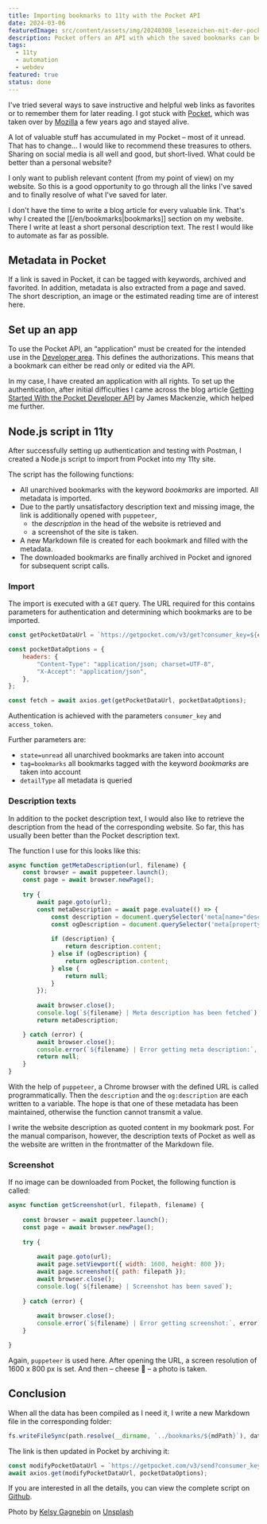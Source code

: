 ```yaml
---
title: Importing bookmarks to 11ty with the Pocket API
date: 2024-03-06
featuredImage: src/content/assets/img/20240308_lesezeichen-mit-der-pocket-api-nach-11ty-importieren.jpg
description: Pocket offers an API with which the saved bookmarks can be used and customized. I make use of this and save the data in a bookmark post on [stebre.ch](https://stebre.ch/en/bookmarks). Bookmarks with a specific tag are taken into account. After processing, the link saved on Pocket is archived.
tags:
  - 11ty
  - automation
  - webdev
featured: true
status: done
---
```

I've tried several ways to save instructive and helpful web links as favorites or to remember them for later reading. I got stuck with [Pocket](https://getpocket.com), which was taken over by [Mozilla](https://www.mozilla.org/de/) a few years ago and stayed alive.

A lot of valuable stuff has accumulated in my Pocket – most of it unread. That has to change... I would like to recommend these treasures to others. Sharing on social media is all well and good, but short-lived. What could be better than a personal website?

I only want to publish relevant content (from my point of view) on my website. So this is a good opportunity to go through all the links I've saved and to finally resolve of what I've saved for later.

I don't have the time to write a blog article for every valuable link. That's why I created the [[/en/bookmarks|bookmarks]] section on my website. There I write at least a short personal description text. The rest I would like to automate as far as possible.

## Metadata in Pocket

If a link is saved in Pocket, it can be tagged with keywords, archived and favorited. In addition, metadata is also extracted from a page and saved. The short description, an image or the estimated reading time are of interest here.

## Set up an app

To use the Pocket API, an “application” must be created for the intended use in the [Developer area](https://getpocket.com/developer/). This defines the authorizations. This means that a bookmark can either  be read only or edited via the API.

In my case, I have created an application with all rights. To set up the authentication, after initial difficulties I came across the blog article [Getting Started With the Pocket Developer API](https://www.jamesfmackenzie.com/getting-started-with-the-pocket-developer-api/) by James Mackenzie, which helped me further.

## Node.js script in 11ty

After successfully setting up authentication and testing with Postman, I created a Node.js script to import from Pocket into my 11ty site.

The script has the following functions:

- All unarchived bookmarks with the keyword *bookmarks* are imported. All metadata is imported.
- Due to the partly unsatisfactory description text and missing image, the link is additionally opened with `puppeteer`,
	- the *description* in the head of the website is retrieved and
	- a screenshot of the site is taken.
- A new Markdown file is created for each bookmark and filled with the metadata.
- The downloaded bookmarks are finally archived in Pocket and ignored for subsequent script calls.

### Import

The import is executed with a `GET` query. The URL required for this contains parameters for authentication and determining which bookmarks are to be imported.

```js
const getPocketDataUrl = `https://getpocket.com/v3/get?consumer_key=${consumerKey}&access_token=${accessToken}&state=unread&tag=bookmarks&detailType=complete`;

const pocketDataOptions = {
	headers: {
		"Content-Type": "application/json; charset=UTF-8",
		"X-Accept": "application/json",
	},
};

const fetch = await axios.get(getPocketDataUrl, pocketDataOptions);
```

Authentication is achieved with the parameters `consumer_key` and `access_token`.

Further parameters are:

- `state=unread` all unarchived bookmarks are taken into account
- `tag=bookmarks` all bookmarks tagged with the keyword *bookmarks* are taken into account
- `detailType` all metadata is queried

### Description texts

In addition to the pocket description text, I would also like to retrieve the description from the head of the corresponding website. So far, this has usually been better than the Pocket description text.

The function I use for this looks like this:

```js
async function getMetaDescription(url, filename) {
	const browser = await puppeteer.launch();
	const page = await browser.newPage();
	
	try {
		await page.goto(url);
		const metaDescription = await page.evaluate(() => {
			const description = document.querySelector('meta[name="description"]');
			const ogDescription = document.querySelector('meta[property="og:description"]');
			
			if (description) {
				return description.content;
			} else if (ogDescription) {
				return ogDescription.content;
			} else {
				return null;
			}
		});
		
		await browser.close();
		console.log(`${filename} | Meta description has been fetched`);
		return metaDescription;

	} catch (error) {
		await browser.close();
		console.error(`${filename} | Error getting meta description:`, error);
		return null;
	}
}
```

With the help of `puppeteer`, a Chrome browser with the defined URL is called programmatically. Then the `description` and the `og:description` are each written to a variable. The hope is that one of these metadata has been maintained, otherwise the function cannot transmit a value.

I write the website description as quoted content in my bookmark post. For the manual comparison, however, the description texts of Pocket as well as the website are written in the frontmatter of the Markdown file.

### Screenshot

If no image can be downloaded from Pocket, the following function is called:

```js
async function getScreenshot(url, filepath, filename) {
	
	const browser = await puppeteer.launch();
	const page = await browser.newPage();
	
	try {
	
		await page.goto(url);
		await page.setViewport({ width: 1600, height: 800 });
		await page.screenshot({ path: filepath });
		await browser.close();
		console.log(`${filename} | Screenshot has been saved`);
	
	} catch (error) {
	
		await browser.close();
		console.error(`${filename} | Error getting screenshot:`, error);
	}

}
```

Again, `puppeteer` is used here. After opening the URL, a screen resolution of 1600 x 800 px is set. And then – cheese 📸 – a photo is taken.

## Conclusion

When all the data has been compiled as I need it, I write a new Markdown file in the corresponding folder:

```js
fs.writeFileSync(path.resolve(__dirname, `../bookmarks/${mdPath}`), data, "utf-8");
```

The link is then updated in Pocket by archiving it:

```js
const modifyPocketDataUrl = `https://getpocket.com/v3/send?consumer_key=${consumerKey}&access_token=${accessToken}&actions=[{"action": "archive", "item_id":"${frontmatterData.id}"}]`;
await axios.get(modifyPocketDataUrl, pocketDataOptions);
```

If you are interested in all the details, you can view the complete script on [Github](https://github.com/stebrech/stebre-site/blob/main/_scripts/fetchPocketSaves.js).

Photo by [Kelsy Gagnebin](https://unsplash.com/de/@kelsymichael?utm_content=creditCopyText&utm_medium=referral&utm_source=unsplash) on [Unsplash](https://unsplash.com/de/fotos/ein-stapel-bucher-mit-bunten-bandern-darauf-gdeIn8lsTzs?utm_content=creditCopyText&utm_medium=referral&utm_source=unsplash)
